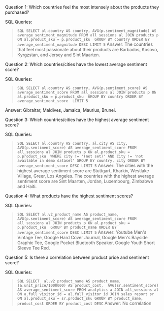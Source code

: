 Question 1: 
Which countries feel the most intensely about the products they purchased?

SQL Queries:
>`` SQL
SELECT al.country AS country, AVG(p.sentiment_magnitude) AS average_sentiment_magnitude
FROM all_sessions al JOIN products p ON al.product_sku = p.product_sku 
GROUP BY country
ORDER BY average_sentiment_magnitude DESC
LIMIT 5
>``
Answer: 
The countries that feel most passionate about their products are Barbados, Kosovo, Kyrgzstan, and Jersey and Sint Maarten.


Question 2: 
Which countries/cities have the lowest average sentiment score?

SQL Queries:
>`` SQL
SELECT al.country AS country, AVG(p.sentiment_score) AS average_sentiment_score
FROM all_sessions al JOIN products p ON al.product_sku = p.product_sku 
GROUP BY country
ORDER BY average_sentiment_score 
LIMIT 5
>``

Answer:
Gibraltar, Maldives, Jamaica, Maurius, Brunei. 


Question 3: 
Which countries/cities have the highest average sentiment score?

SQL Queries:
>`` SQL
SELECT al.country AS country, al.city AS city, AVG(p.sentiment_score) AS average_sentiment_score
FROM all_sessions al JOIN products p ON al.product_sku = p.product_sku 
WHERE city != '(not set)' AND city != 'not available in demo dataset'
GROUP BY country, city
ORDER BY average_sentiment_score DESC
LIMIT 5
>``
Answer:
The cities with the highest average sentiment score are Stuttgart, Kharkiv, Westlake Village, Greer, Los Angeles.
The countries with the highest average sentiment score are Sint Maarten, Jordan, Luxembourg, Zimbabwe and Haiti.


Question 4: 
What products have the highest sentiment scores?

SQL Queries:
>`` SQL
SELECT al.v2_product_name AS product_name, AVG(p.sentiment_score) AS average_sentiment_score
FROM all_sessions al JOIN products p ON al.product_sku = p.product_sku 
GROUP BY product_name
ORDER BY average_sentiment_score DESC
LIMIT 5
>``
Answer:
Youtube Men's Vintage Tee, Google Hard Cover Journal, Google Men's Bayside Graphic Tee, Google Pocket Bluetooth Speaker,
Google Youth Short Sleeve Tee Red.

Question 5: 
Is there a correlation between product price and sentiment score?

SQL Queries:
>`` SQL
SELECT 	al.v2_product_name AS product_name, (a.unit_price/1000000) AS product_cost, 
		AVG(sr.sentiment_score) AS average_sentiment_score
FROM analytics a
JOIN all_sessions al ON a.full_visitor_id = al.full_visitor_id
JOIN sales_report sr ON al.product_sku = sr.product_sku
GROUP BY product_name, product_cost
ORDER BY product_cost DESC
>``
Answer:
No correlation 